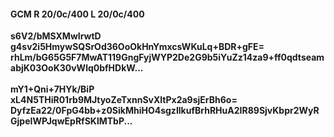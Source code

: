 #### GCM R 20/0c/400 L 20/0c/400
**s6V2/bMSXMwIrwtD**<br/>**g4sv2i5HmywSQSrOd36OoOkHnYmxcsWKuLq+BDR+gFE=**<br/>**rhLm/bG65G5F7MwAT119GngFyjWYP2De2G9b5iYuZz14za9+ff0qdtseamabjK03OoK30vWlq0bfHDkW...**<br/><br/>
**mY1+Qni+7HYk/BiP**<br/>**xL4N5THiR01rb9MJtyoZeTxnnSvXltPx2a9sjErBh6o=**<br/>**DyfzEa22/0FpG4bb+z0SikMhiHO4sgzIlkufBrhRHuA2IR89SjvKbpr2WyRGjpeIWPJqwEpRfSKlMTbP...**